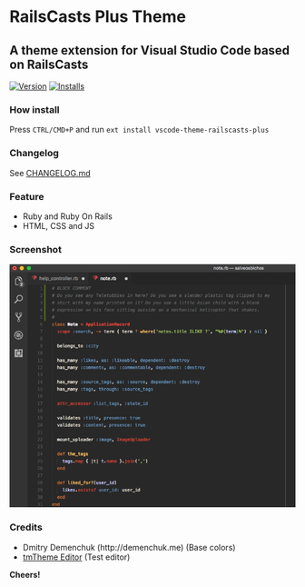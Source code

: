 # RailsCasts Plus Theme
## A theme extension for Visual Studio Code based on RailsCasts

[![Version](https://vsmarketplacebadge.apphb.com/version/marlosirapuan.vscode-theme-railscasts-plus.svg)](https://marketplace.visualstudio.com/items?itemName=marlosirapuan.vscode-theme-railscasts-plus)
[![Installs](https://vsmarketplacebadge.apphb.com/installs/marlosirapuan.vscode-theme-railscasts-plus.svg)](https://marketplace.visualstudio.com/items?itemName=marlosirapuan.vscode-theme-railscasts-plus)

### How install  
Press `CTRL/CMD+P` and run `ext install vscode-theme-railscasts-plus`

### Changelog

See [CHANGELOG.md](./CHANGELOG.md)

### Feature
* Ruby and Ruby On Rails
* HTML, CSS and JS

### Screenshot
![Screenshot](https://github.com/marlosirapuan/vscode-theme-railscasts-plus/raw/master/screenshot.png)

### Credits
- Dmitry Demenchuk (http:&#x2f;&#x2f;demenchuk.me) (Base colors)
- [tmTheme Editor](http://tmtheme-editor.herokuapp.com/) (Test editor)

**Cheers!**
